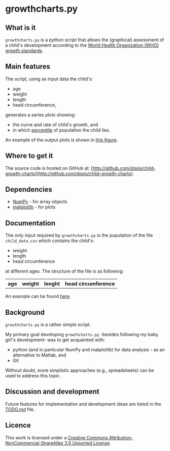 growthcharts.py
===============

What is it
----------
`growthcharts.py` is a python script that allows the (graphical) assessment of a child's development according to the [World Health Organization (WHO) growth standards](http://www.cdc.gov/growthcharts/who_charts.htm).

Main features
-------------

The script, using as input data the child's:
* age
* weight
* length
* head circumference, 
 
 generates a series plots showing:
 * the curve and rate of child's growth, and
 * in which [percentile](http://en.wikipedia.org/wiki/Percentile) of population the child lies.

 An example of the output plots is shown in [this figure](https://github.com/dqsis/child-growth-charts/blob/master/data/growth.png).

Where to get it
---------------

The source code is hosted on GitHub at: [http://github.com/dqsis/child-growth-charts](http://github.com/dqsis/child-growth-charts).

Dependencies
------------

* [NumPy](http://www.numpy.org) - for array objects 
* [matplotlib](http://matplotlib.org) - for plots

Documentation
-------------

The only input required by `growthcharts.py` is the population of the file `child_data.csv` which contains the child's:

* weight
* length
* head circumference

at different ages. 
The structure of the file is as following:

<table>
  <tr>
      <th>age</th><th>weight</th><th>lenght</th><th>head circumference</th>
  </tr>
</table>

An example can be found [here](http://github.com/dqsis/child-growth-charts/data/child_data.csv). 


Background
----------
 
`growthcharts.py` is a rather simple script. 

My primary goal developing `growthcharts.py` -besides following my baby girl's development- was to get acquainted with: 
* python (and in particular NumPy and matplotlib) for data analysis - as an alternative to Matlab, and
* Git 

Without doubt, more simplistic approaches (e.g., spreadsheets) can be used to address this topic. 

Discussion and development
--------------------------

Future features for implementation and development ideas are listed in the [TODO.md](http://github.com/dqsis/child-growth-charts/TODO.md) file.

Licence
-------
This work is licensed under a [Creative Commons Attribution-NonCommercial-ShareAlike 3.0 Unported License](http://creativecommons.org/licenses/by-nc-sa/3.0/deed.en_US).
